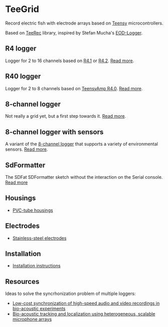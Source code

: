 # TeeGrid

Record electric fish with electrode arrays based on
[Teensy](https://www.pjrc.com/teensy/) microcontrollers.

Based on [TeeRec](https://github.com/janscience/TeeRec) library,
inspired by Stefan Mucha's
[EOD-Logger](https://github.com/muchaste/EOD-Logger).


## R4 logger

Logger for 2 to 16 channels based on
[R4.1](https://github.com/janscience/Teensy_Amp/tree/main/R4.1) or
[R4.2](https://github.com/janscience/Teensy_Amp/tree/main/R4.2). [Read
more](examples/R4-logger/).


## R40 logger

Logger for 2 to 8 channels based on [TeensyAmp
  R4.0](https://github.com/janscience/Teensy_Amp/tree/main/R4.0). [Read
  more](examples/R40-logger/).


## 8-channel logger

Not really a grid yet, but a first step towards it. [Read
more](examples/8channel-logger/).


## 8-channel logger with sensors

A variant of the [8-channel logger](8channel-logger/) that
supports a variety of environmental sensors. [Read
more](examples/8channel-sensors-logger/).


## SdFormatter

The SDFat SDFormatter sketch without the interaction on the Serial
console.  [Read more](examples/SdFormatter/)


## Housings

- [PVC-tube housings](doc/pvc-tube-housing)


## Electrodes

- [Stainless-steel electrodes](doc/steel-electrodes)


## Installation

- [Installation instructions](doc/installation)



## Resources

Ideas to solve the syncrhonization problem of multiple loggers:

- [Low-cost synchronization of high-speed audio and video recordings
  in bio-acoustic experiments](https://doi.org/10.1242/jeb.173724)
- [Bio-acoustic tracking and localization using heterogeneous,
  scalable microphone
  arrays](https://doi.org/10.1038/s42003-021-02746-2)
